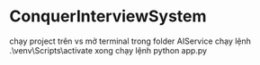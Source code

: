 # ConquerInterviewSystem
chạy project trên vs
mở terminal trong folder AIService
chạy lệnh .\venv\Scripts\activate
xong chạy lệnh python app.py
